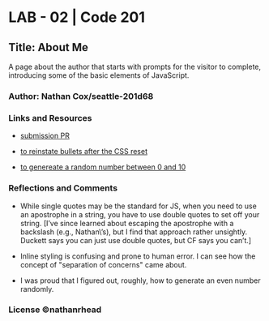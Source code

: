 # LAB - 02 | Code 201

## Title: About Me

A page about the author that starts with prompts for the visitor to complete, introducing some of the basic elements of JavaScript.

### Author: Nathan Cox/seattle-201d68

### Links and Resources

* [submission PR](https://nathanrhead.github.io/about-me/)
<!-- * Any Links you used as reference -->

* [to reinstate bullets after the CSS reset](https://stackoverflow.com/questions/55970383/how-do-i-reinstate-list-style-type-bullets-following-a-css-reset)

* [to genereate a random number between 0 and 10](https://medium.com/@josephcardillo/using-math-random-in-javascript-c49eff920b11)

### Reflections and Comments

<!-- * Consider including the answers to your daily journal and submission questions here
* This is also a good place to reflect on the tools and resources used and learned -->

* While single quotes may be the standard for JS, when you need to use an apostrophe in a string, you have to use double quotes to set off your string. [I’ve since learned about escaping the apostrophe with a backslash (e.g., Nathan\’s), but I find that approach rather unsightly. Duckett says you can just use double quotes, but CF says you can’t.]

* Inline styling is confusing and prone to human error. I can see how the concept of "separation of concerns" came about. 

* I was proud that I figured out, roughly, how to generate an even number randomly.

### License ©nathanrhead
